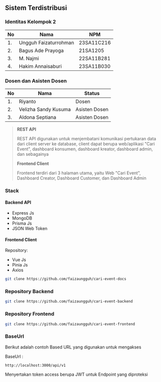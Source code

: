 ## Sistem Terdistribusi

### Identitas Kelompok 2

| No  | Nama                  | NPM        |
| --- | --------------------- | ---------- |
| 1.  | Ungguh Faizaturrohman | 23SA11C216 |
| 2.  | Bagus Ade Prayoga     | 21SA1205   |
| 3.  | M. Najmi              | 22SA11B281 |
| 4.  | Hakim Annaisaburi     | 23SA11B030 |

### Dosen dan Asisten Dosen

| No  | Nama                 | Status        |
| --- | -------------------- | ------------- |
| 1.  | Riyanto              | Dosen         |
| 2.  | Velizha Sandy Kusuma | Asisten Dosen |
| 3.  | Aldona Septiana      | Asisten Dosen |

> **REST API**
>
> REST API digunakan untuk menjembatani komunikasi pertukaran data dari client server ke database, client dapat berupa web/aplikasi "Cari Event", dashboard konsumen, dashboard kreator, dashboard admin, dan sebagainya
>
> **Frontend Client**
>
> Frontend terdiri dari 3 halaman utama, yaitu Web "Cari Event", Dashboard Creator, Dashboard Customer, dan Dashboard Admin

### Stack

#### Backend API

- Express Js
- MongoDB
- Prisma Js
- JSON Web Token

#### Frontend Client

Repository:

- Vue Js
- Pinia Js
- Axios

```bash
git clone https://github.com/faizaungguh/cari-event-docs
```

### Repository Backend

```bash
git clone https://github.com/faizaungguh/cari-event-backend
```

### Repository Frontend

```bash
git clone https://github.com/faizaungguh/cari-event-frontend
```

### BaseUrl

Berikut adalah contoh Based URL yang digunakan untuk mengakses

BaseUrl :

```url
http://localhost:3000/api/v1
```

Menyertakan token access berupa JWT untuk Endpoint yang diproteksi
